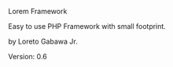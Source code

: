 Lorem Framework

Easy to use PHP Framework with small footprint.

by Loreto Gabawa Jr.

Version: 0.6
